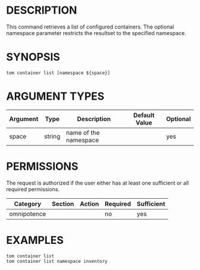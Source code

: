 # DESCRIPTION

This command retrieves a list of configured containers.
The optional namespace parameter restricts the resultset to the
specified namespace.

# SYNOPSIS

```
tom container list [namespace ${space}]
```

# ARGUMENT TYPES

Argument | Type | Description | Default Value | Optional
 ------- | ---- | ----------- | ------------- | --------
space | string | name of the namespace | | yes

# PERMISSIONS

The request is authorized if the user either has at least one
sufficient or all required permissions.

Category | Section | Action | Required | Sufficient
 ------- | ------- | ------ | -------- | ----------
omnipotence | | | no | yes

# EXAMPLES

```
tom container list
tom container list namespace inventory
```

